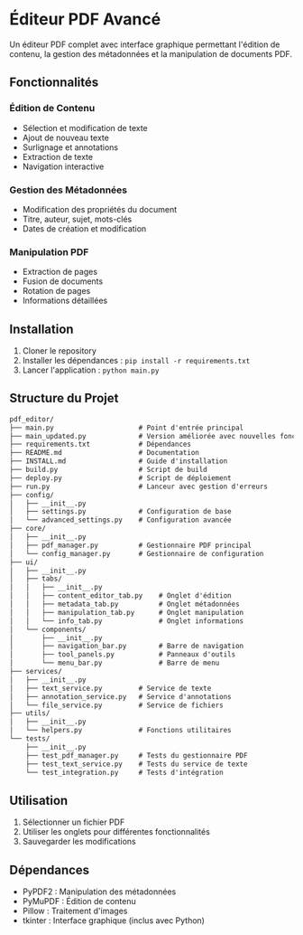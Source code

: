 # Éditeur PDF Avancé

Un éditeur PDF complet avec interface graphique permettant l'édition de contenu, la gestion des métadonnées et la manipulation de documents PDF.

## Fonctionnalités

### Édition de Contenu

- Sélection et modification de texte
- Ajout de nouveau texte
- Surlignage et annotations
- Extraction de texte
- Navigation interactive

### Gestion des Métadonnées

- Modification des propriétés du document
- Titre, auteur, sujet, mots-clés
- Dates de création et modification

### Manipulation PDF

- Extraction de pages
- Fusion de documents
- Rotation de pages
- Informations détaillées

## Installation

1. Cloner le repository
2. Installer les dépendances : `pip install -r requirements.txt`
3. Lancer l'application : `python main.py`

## Structure du Projet

```md
pdf_editor/
├── main.py                     # Point d'entrée principal
├── main_updated.py             # Version améliorée avec nouvelles fonctionnalités
├── requirements.txt            # Dépendances
├── README.md                   # Documentation
├── INSTALL.md                  # Guide d'installation
├── build.py                    # Script de build
├── deploy.py                   # Script de déploiement
├── run.py                      # Lanceur avec gestion d'erreurs
├── config/
│   ├── __init__.py
│   ├── settings.py             # Configuration de base
│   └── advanced_settings.py    # Configuration avancée
├── core/
│   ├── __init__.py
│   ├── pdf_manager.py          # Gestionnaire PDF principal
│   └── config_manager.py       # Gestionnaire de configuration
├── ui/
│   ├── __init__.py
│   ├── tabs/
│   │   ├── __init__.py
│   │   ├── content_editor_tab.py    # Onglet d'édition
│   │   ├── metadata_tab.py          # Onglet métadonnées
│   │   ├── manipulation_tab.py      # Onglet manipulation
│   │   └── info_tab.py              # Onglet informations
│   └── components/
│       ├── __init__.py
│       ├── navigation_bar.py        # Barre de navigation
│       ├── tool_panels.py           # Panneaux d'outils
│       └── menu_bar.py              # Barre de menu
├── services/
│   ├── __init__.py
│   ├── text_service.py         # Service de texte
│   ├── annotation_service.py   # Service d'annotations
│   └── file_service.py         # Service de fichiers
├── utils/
│   ├── __init__.py
│   └── helpers.py              # Fonctions utilitaires
└── tests/
    ├── __init__.py
    ├── test_pdf_manager.py     # Tests du gestionnaire PDF
    ├── test_text_service.py    # Tests du service de texte
    └── test_integration.py     # Tests d'intégration
```

## Utilisation

1. Sélectionner un fichier PDF
2. Utiliser les onglets pour différentes fonctionnalités
3. Sauvegarder les modifications

## Dépendances

- PyPDF2 : Manipulation des métadonnées
- PyMuPDF : Édition de contenu
- Pillow : Traitement d'images
- tkinter : Interface graphique (inclus avec Python)
